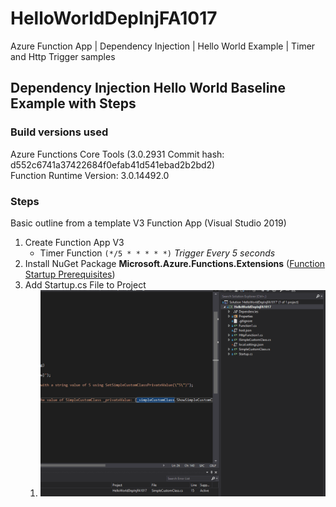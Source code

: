 # HelloWorldDepInjFA1017
Azure Function App | Dependency Injection | Hello World Example | Timer and Http Trigger samples

## Dependency Injection Hello World Baseline Example with Steps

### Build versions used

Azure Functions Core Tools (3.0.2931 Commit hash: d552c6741a37422684f0efab41d541ebad2b2bd2)  
Function Runtime Version: 3.0.14492.0

### Steps

Basic outline from a template V3 Function App (Visual Studio 2019)

1. Create Function App V3
   * Timer Function ```(*/5 * * * * *)``` *Trigger Every 5 seconds*  
1. Install NuGet Package **Microsoft.Azure.Functions.Extensions** ([Function Startup Prerequisites](https://docs.microsoft.com/bs-latn-ba/azure/azure-functions/functions-dotnet-dependency-injection#prerequisites))    
1. Add Startup.cs File to Project
   1. ![Add Startup.cs](https://github.com/Rocco5689/HelloWorldDepInjFA1017/blob/DepInjClassInstCheck1017/AddStartup.gif)    
